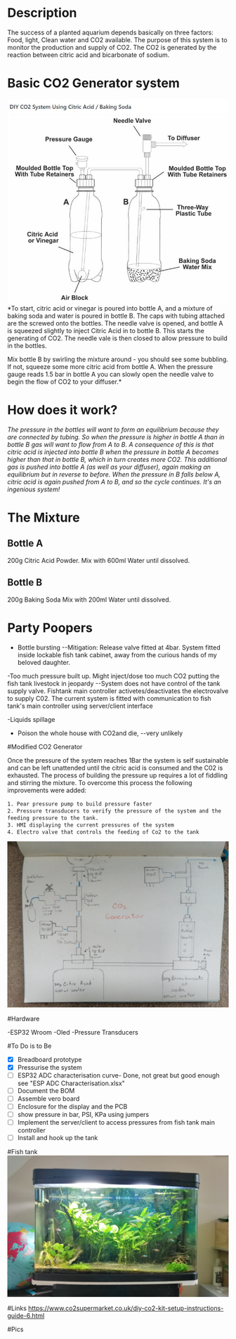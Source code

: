 # Description

The success of a planted aquarium depends basically on three factors: Food, light, Clean water and CO2 available. The purpose of this system is to monitor the production and supply of CO2. The CO2 is generated by the reaction between citric acid and bicarbonate of sodium. 


# Basic CO2 Generator system
![Pics/BasicC02Generator](Pics/BasicCO2Generator.JPG)
*To start, citric acid or vinegar is poured into bottle A, and a mixture of baking soda and water is poured in bottle B. The caps with tubing attached are the screwed onto the bottles.
The needle valve is opened, and bottle A is squeezed slightly to inject Citric Acid in to bottle B. This starts the generating of CO2. The needle vale is then closed to allow pressure to build in the bottles.

Mix bottle B by swirling the mixture around - you should see some bubbling. If not, squeeze some more citric acid from bottle A.
When the pressure gauge reads 1.5 bar in bottle A you can slowly open the needle valve to begin the flow of CO2 to your diffuser.*

# How does it work?

*The pressure in the bottles will want to form an equilibrium because they are connected by tubing. So when the pressure is higher in bottle A than in bottle B gas will want to flow from A to B. A consequence of this is that citric acid is injected into bottle B when the pressure in bottle A becomes higher than that in bottle B, which in turn creates more CO2. This additional gas is pushed into bottle A (as well as your diffuser), again making an equilibrium but in reverse to before. When the pressure in B falls below A, citric acid is again pushed from A to B, and so the cycle continues. It's an ingenious system!*

# The Mixture

## Bottle A
200g Citric Acid Powder.
Mix with 600ml Water until dissolved.

## Bottle B
200g Baking Soda
Mix with 200ml Water until dissolved.

# Party Poopers
- Bottle bursting 
--Mitigation: Release valve fitted at 4bar. System fitted inside lockable fish tank cabinet, away from the curious hands of my beloved daughter.

-Too much pressure built up. Might inject/dose too much CO2 putting the fish tank livestock in jeopardy
--System does not have control of the tank supply valve. Fishtank main controller activetes/deactivates the electrovalve to supply C02. The current system is fitted with communication to fish tank's main controller using server/client interface

-Liquids spillage
- Poison the whole house with CO2and die, 
--very unlikely




#Modified CO2 Generator


Once the pressure of the system reaches 1Bar the system is self sustainable and can be left unattended until the citric acid is consumed and the C02 is exhausted. The process of building the pressure up requires a lot of fiddling and stirring the mixture. To overcome this process the following improvements were added:

	1. Pear pressure pump to build pressure faster
	2. Pressure transducers to verify the pressure of the system and the feeding pressure to the tank.
	3. HMI displaying the current pressures of the system
	4. Electro valve that controls the feeding of Co2 to the tank

 ![Pics/CO2 Generator Upgrades.jpg](Pics/CO2GeneratorUpgrades.jpg)


#Hardware

-ESP32 Wroom
-Oled
-Pressure Transducers

#To Do is to Be

- [x] Breadboard prototype
- [x] Pressurise the system
- [ ] ESP32 ADC characterisation curve- Done, not great but good enough see "ESP ADC Characterisation.xlsx"
- [ ] Document  the BOM
- [ ] Assemble vero board
- [ ] Enclosure for the display and the PCB
- [ ] show pressure in bar, PSI, KPa using jumpers
- [ ] Implement the server/client to access pressures from fish tank main controller
- [ ] Install and hook up the tank

#Fish tank
![Pics/FishTank](Pics/FishTank.jpg)

#Links
https://www.co2supermarket.co.uk/diy-co2-kit-setup-instructions-guide-6.html

#Pics
